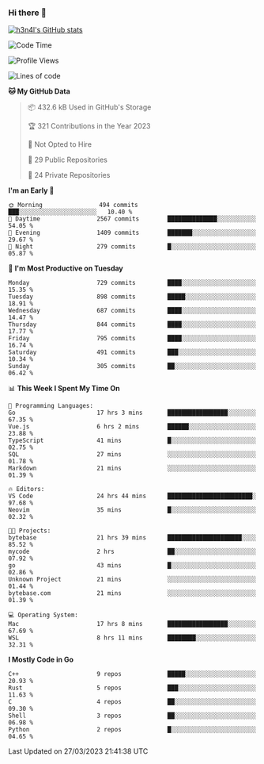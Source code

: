### Hi there 👋

[![h3n4l's GitHub stats](https://github-readme-stats.vercel.app/api?username=h3n4l&count_private=true&show_icons=true&theme=radical)](https://github.com/h3n4l/github-readme-stats)

<!--START_SECTION:waka-->
![Code Time](http://img.shields.io/badge/Code%20Time-1%2C077%20hrs%2045%20mins-blue)

![Profile Views](http://img.shields.io/badge/Profile%20Views-0-blue)

![Lines of code](https://img.shields.io/badge/From%20Hello%20World%20I%27ve%20Written-2.7%20million%20lines%20of%20code-blue)

**🐱 My GitHub Data** 

> 📦 432.6 kB Used in GitHub's Storage 
 > 
> 🏆 321 Contributions in the Year 2023
 > 
> 🚫 Not Opted to Hire
 > 
> 📜 29 Public Repositories 
 > 
> 🔑 24 Private Repositories 
 > 
**I'm an Early 🐤** 

```text
🌞 Morning                494 commits         ███░░░░░░░░░░░░░░░░░░░░░░   10.40 % 
🌆 Daytime                2567 commits        ██████████████░░░░░░░░░░░   54.05 % 
🌃 Evening                1409 commits        ███████░░░░░░░░░░░░░░░░░░   29.67 % 
🌙 Night                  279 commits         █░░░░░░░░░░░░░░░░░░░░░░░░   05.87 % 
```
📅 **I'm Most Productive on Tuesday** 

```text
Monday                   729 commits         ████░░░░░░░░░░░░░░░░░░░░░   15.35 % 
Tuesday                  898 commits         █████░░░░░░░░░░░░░░░░░░░░   18.91 % 
Wednesday                687 commits         ████░░░░░░░░░░░░░░░░░░░░░   14.47 % 
Thursday                 844 commits         ████░░░░░░░░░░░░░░░░░░░░░   17.77 % 
Friday                   795 commits         ████░░░░░░░░░░░░░░░░░░░░░   16.74 % 
Saturday                 491 commits         ███░░░░░░░░░░░░░░░░░░░░░░   10.34 % 
Sunday                   305 commits         ██░░░░░░░░░░░░░░░░░░░░░░░   06.42 % 
```


📊 **This Week I Spent My Time On** 

```text
💬 Programming Languages: 
Go                       17 hrs 3 mins       █████████████████░░░░░░░░   67.35 % 
Vue.js                   6 hrs 2 mins        ██████░░░░░░░░░░░░░░░░░░░   23.88 % 
TypeScript               41 mins             █░░░░░░░░░░░░░░░░░░░░░░░░   02.75 % 
SQL                      27 mins             ░░░░░░░░░░░░░░░░░░░░░░░░░   01.78 % 
Markdown                 21 mins             ░░░░░░░░░░░░░░░░░░░░░░░░░   01.39 % 

🔥 Editors: 
VS Code                  24 hrs 44 mins      ████████████████████████░   97.68 % 
Neovim                   35 mins             █░░░░░░░░░░░░░░░░░░░░░░░░   02.32 % 

🐱‍💻 Projects: 
bytebase                 21 hrs 39 mins      █████████████████████░░░░   85.52 % 
mycode                   2 hrs               ██░░░░░░░░░░░░░░░░░░░░░░░   07.92 % 
go                       43 mins             █░░░░░░░░░░░░░░░░░░░░░░░░   02.86 % 
Unknown Project          21 mins             ░░░░░░░░░░░░░░░░░░░░░░░░░   01.44 % 
bytebase.com             21 mins             ░░░░░░░░░░░░░░░░░░░░░░░░░   01.39 % 

💻 Operating System: 
Mac                      17 hrs 8 mins       █████████████████░░░░░░░░   67.69 % 
WSL                      8 hrs 11 mins       ████████░░░░░░░░░░░░░░░░░   32.31 % 
```

**I Mostly Code in Go** 

```text
C++                      9 repos             █████░░░░░░░░░░░░░░░░░░░░   20.93 % 
Rust                     5 repos             ███░░░░░░░░░░░░░░░░░░░░░░   11.63 % 
C                        4 repos             ██░░░░░░░░░░░░░░░░░░░░░░░   09.30 % 
Shell                    3 repos             ██░░░░░░░░░░░░░░░░░░░░░░░   06.98 % 
Python                   2 repos             █░░░░░░░░░░░░░░░░░░░░░░░░   04.65 % 
```




 Last Updated on 27/03/2023 21:41:38 UTC
<!--END_SECTION:waka-->


